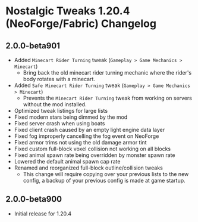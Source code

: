 # Nostalgic Tweaks 1.20.4 (NeoForge/Fabric) Changelog

## 2.0.0-beta901

- Added `Minecart Rider Turning` tweak (`Gameplay > Game Mechanics > Minecart`)
    - Bring back the old minecart rider turning mechanic where the rider's body rotates with a minecart.
- Added `Safe Minecart Rider Turning` tweak (`Gameplay > Game Mechanics > Minecart`)
    - Prevents the `Minecart Rider Turning` tweak from working on servers without the mod installed.
- Optimized tweak listings for large lists
- Fixed modern stars being dimmed by the mod
- Fixed server crash when using boats
- Fixed client crash caused by an empty light engine data layer
- Fixed fog improperly cancelling the fog event on NeoForge
- Fixed armor trims not using the old damage armor tint
- Fixed custom full-block voxel collision not working on all blocks
- Fixed animal spawn rate being overridden by monster spawn rate
- Lowered the default animal spawn cap rate
- Renamed and reorganized full-block outline/collision tweaks
    - This change will require copying over your previous lists to the new config, a backup of your previous config is
      made at game startup.

## 2.0.0-beta900

- Initial release for 1.20.4